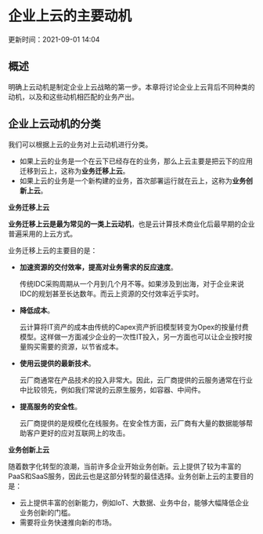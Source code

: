 # 企业上云的主要动机

更新时间：2021-09-01 14:04

## 概述

明确上云动机是制定企业上云战略的第一步。本章将讨论企业上云背后不同种类的动机，以及和这些动机相匹配的业务产出。

## 企业上云动机的分类

我们可以根据上云的业务对上云动机进行分类。

- 如果上云的业务是一个在云下已经存在的业务，那么上云主要是把云下的应用迁移到云上，这称为**业务迁移上云**。
- 如果上云的业务是一个新构建的业务，首次部署运行就在云上，这称为**业务创新上云**。

**业务迁移上云**

**业务迁移上云是最为常见的一类上云动机**，也是云计算技术商业化后最早期的企业普遍采用的上云方式。

业务迁移上云的主要目的是：

- **加速资源的交付效率，提高对业务需求的反应速度**。

  传统IDC采购周期从一个月到几个月不等。如果涉及到出海，对于企业来说IDC的规划甚至长达数年。而云上资源的交付效率近乎实时。

- **降低成本**。

  云计算将IT资产的成本由传统的Capex资产折旧模型转变为Opex的按量付费模型。这样做一方面减少企业的一次性IT投入，另一方面也可以让企业按时按量购买需要的资源，以节省成本。

- **使用云提供的最新技术**。

  云厂商通常在产品技术的投入非常大。因此，云厂商提供的云服务通常在行业中比较领先，例如我们常说的云原生服务，如容器、中间件。

- **提高服务的安全性**。

  云厂商提供的是规模化在线服务。在安全性方面，云厂商有大量的数据能够帮助客户更好的应对互联网上的攻击。

**业务创新上云**

随着数字化转型的浪潮，当前许多企业开始业务创新。云上提供了较为丰富的PaaS和SaaS服务，因此云也是这部分转型的最佳选择。业务创新上云的主要目的是：

- 云上提供丰富的创新能力，例如IoT、大数据、业务中台，能够大幅降低企业业务创新的门槛。
- 需要将业务快速推向新的市场。